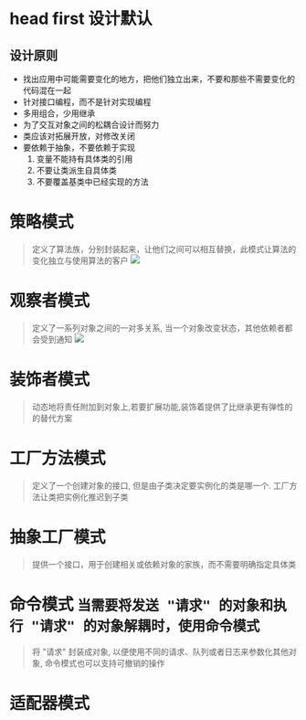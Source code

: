 # head first 设计默认
## 设计原则
- 找出应用中可能需要变化的地方，把他们独立出来，不要和那些不需要变化的代码混在一起
- 针对接口编程，而不是针对实现编程
- 多用组合，少用继承
- 为了交互对象之间的松耦合设计而努力
- 类应该对拓展开放，对修改关闭
- 要依赖于抽象，不要依赖于实现
    1. 变量不能持有具体类的引用
    2. 不要让类派生自具体类
    3. 不要覆盖基类中已经实现的方法

# 策略模式
> 定义了算法族，分别封装起来，让他们之间可以相互替换，此模式让算法的变化独立与使用算法的客户
![](http://7xv4mv.com1.z0.glb.clouddn.com/blog/2018-01-02-1C20A3C0-B28C-404E-83F6-8F493692E632.png)

# 观察者模式
> 定义了一系列对象之间的一对多关系, 当一个对象改变状态，其他依赖者都会受到通知
![](http://7xv4mv.com1.z0.glb.clouddn.com/blog/2018-01-02-155907.png)


# 装饰者模式
> 动态地将责任附加到对象上,若要扩展功能,装饰着提供了比继承更有弹性的的替代方案

# 工厂方法模式
> 定义了一个创建对象的接口, 但是由子类决定要实例化的类是哪一个. 工厂方法让类把实例化推迟到子类

# 抽象工厂模式
> 提供一个接口，用于创建相关或依赖对象的家族，而不需要明确指定具体类

# 命令模式 `当需要将发送 "请求" 的对象和执行 "请求" 的对象解耦时，使用命令模式`
> 将 "请求" 封装成对象, 以便使用不同的请求、队列或者日志来参数化其他对象, 命令模式也可以支持可撤销的操作

# 适配器模式


